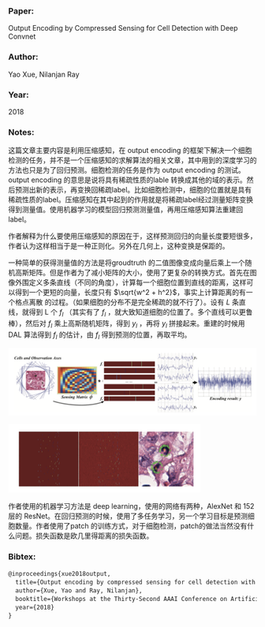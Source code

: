 ### Paper:

Output Encoding by Compressed Sensing for Cell Detection with Deep Convnet

### Author:

Yao Xue, Nilanjan Ray

### Year:

2018

### Notes:

这篇文章主要内容是利用压缩感知，在 output encoding 的框架下解决一个细胞检测的任务，并不是一个压缩感知的求解算法的相关文章，其中用到的深度学习的方法也只是为了回归预测。细胞检测的任务是作为 output encoding 的测试。output encoding 的意思是说将具有稀疏性质的lable 转换成其他的域的表示。然后预测出新的表示，再变换回稀疏label。比如细胞检测中，细胞的位置就是具有稀疏性质的label。压缩感知在其中起到的作用就是将稀疏label经过测量矩阵变换得到测量值。使用机器学习的模型回归预测测量值，再用压缩感知算法重建回label。

作者解释为什么要使用压缩感知的原因在于，这样预测回归的向量长度要短很多，作者认为这样相当于是一种正则化。另外在几何上，这种变换是保距的。

一种简单的获得测量值的方法是将groudtruth 的二值图像变成向量后乘上一个随机高斯矩阵。但是作者为了减小矩阵的大小，使用了更复杂的转换方式。首先在图像外围定义多条直线（不同的角度），计算每一个细胞位置到直线的距离，这样可以得到一个更短的向量，长度只有 $\sqrt{w^2 + h^2}$，事实上计算距离的有一个格点离散 的过程。（如果细胞的分布不是完全稀疏的就不行了）。设有 $L$ 条直线，就得到 L 个 $f_l$ （其实有了 $f_l$ ，就大致知道细胞的位置了。多个直线可以更鲁棒），然后对 $f_l$ 乘上高斯随机矩阵，得到 $y_l$ ，再将 $y_l$ 拼接起来。重建的时候用 DAL 算法得到 $f_l$ 的估计，由 $f_l$ 得到预测的位置，再取平均。

![](https://raw.githubusercontent.com/Theodore-PKU/pictures/master/%E6%88%AA%E5%B1%8F2019-12-17%E4%B8%8A%E5%8D%8811.47.50.png)

<img src="https://raw.githubusercontent.com/Theodore-PKU/pictures/master/%E6%88%AA%E5%B1%8F2019-12-17%E4%B8%8A%E5%8D%8811.54.25.png" style="zoom:50%;" />

作者使用的机器学习方法是 deep learning，使用的网络有两种，AlexNet 和 152层的 ResNet。在回归预测的时候，使用了多任务学习，另一个学习目标是预测细胞数量。作者使用了patch 的训练方式，对于细胞检测，patch的做法当然没有什么问题。损失函数是欧几里得距离的损失函数。

### Bibtex:

```latex
@inproceedings{xue2018output,
  title={Output encoding by compressed sensing for cell detection with deep convnet},
  author={Xue, Yao and Ray, Nilanjan},
  booktitle={Workshops at the Thirty-Second AAAI Conference on Artificial Intelligence},
  year={2018}
}
```